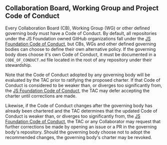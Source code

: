 ## Collaboration Board, Working Group and Project Code of Conduct

Every Collaboration Board (CB), Working Group (WG) or other defined governing
body must have a Code of Conduct. By default, all repositories under the JS
Foundation owned GitHub organizations fall under the
[JS Foundation Code of Conduct][], but CBs, WGs and other defined governing
bodies can choose to define their own alternative policy. If the governing body
does choose it's own Code of Conduct, it must be documented in a
`CODE_OF_CONDUCT.md` file located in the root of any repository under their
stewardship.

Note that the Code of Conduct adopted by any governing body will be evaluated by
the TAC prior to ratifying the proposed charter. If that Code of Conduct is
considered to be weaker than, or diverges too significantly from, the
[JS Foundation Code of Conduct][], the TAC may defer accepting the charter
until corrections are made.

Likewise, if the Code of Conduct changes after the governing body has already
been chartered and the TAC determines that the updated Code of Conduct is weaker
than, or diverges too significantly from, the
[JS Foundation Code of Conduct][], the TAC or any Collaborator may request
that further corrections be made by opening an issue or a PR in the governing
body's repository. Should the governing body choose not to adopt the recommended
changes, the governing body's charter may be revoked.

[JS Foundation Code of Conduct]: https://js.foundation/conduct/
